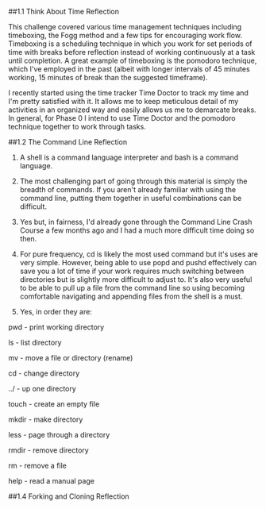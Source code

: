##1.1 Think About Time Reflection

This challenge covered various time management techniques including timeboxing, the Fogg method and a few tips for encouraging work flow. Timeboxing is a scheduling technique in which you work for set periods of time with breaks before reflection instead of working continuously at a task until completion. A great example of timeboxing is the pomodoro technique, which I've employed in the past (albeit with longer intervals of 45 minutes working, 15 minutes of break than the suggested timeframe). 

I recently started using the time tracker Time Doctor to track my time and I'm pretty satisfied with it. It allows me to keep meticulous detail of my activities in an organized way and easily allows us me to demarcate breaks. In general, for Phase 0 I intend to use Time Doctor and the pomodoro technique together to work through tasks.

##1.2 The Command Line Reflection

1. A shell is a command language interpreter and bash is a command language.

2. The most challenging part of going through this material is simply the breadth of commands. If you aren't already familiar with using the command line, putting them together in useful combinations can be difficult.

3. Yes but, in fairness, I'd already gone through the Command Line Crash Course a few months ago and I had a much more difficult time doing so then.

4. For pure frequency, cd is likely the most used command but it's uses are very simple. However, being able to use popd and pushd effectively can save you a lot of time if your work requires much switching between directories but is slightly more difficult to adjust to. It's also very useful to be able to pull up a file from the command line so using becoming comfortable navigating and appending files from the shell is a must.

5. Yes, in order they are:

pwd - print working directory

ls - list directory

mv - move a file or directory (rename)

cd - change directory

../ - up one directory

touch - create an empty file

mkdir - make directory

less - page through a directory

rmdir - remove directory

rm - remove a file

help - read a manual page

##1.4 Forking and Cloning Reflection